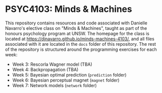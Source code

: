 # PSYC4103: Minds & Machines

This repository contains resources and code associated with Danielle Navarro's elective class on "Minds & Machines", taught as part of the honours psychology program at UNSW. The homepage for the class is located at <https://djnavarro.github.io/minds-machines-4103/>, and all files associated with it are located in the `docs` folder of this repository. The rest of the repository is structured around the programming exercises for each week:

- Week 3: Rescorla Wagner model (TBA) 
- Week 4: Backpropagation (TBA)
- Week 5: Bayesian optimal prediction (`prediction` folder)
- Week 6: Bayesian perceptual magnet (`magnet` folder)
- Week 7: Network models (`network` folder)

